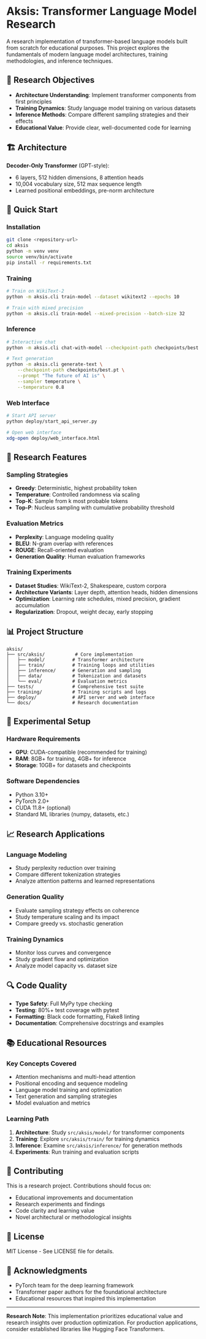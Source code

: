 # Aksis: Transformer Language Model Research

A research implementation of transformer-based language models built from scratch for educational purposes. This project explores the fundamentals of modern language model architectures, training methodologies, and inference techniques.

## 🎯 Research Objectives

- **Architecture Understanding**: Implement transformer components from first principles
- **Training Dynamics**: Study language model training on various datasets
- **Inference Methods**: Compare different sampling strategies and their effects
- **Educational Value**: Provide clear, well-documented code for learning

## 🏗️ Architecture

**Decoder-Only Transformer** (GPT-style):
- 6 layers, 512 hidden dimensions, 8 attention heads
- 10,004 vocabulary size, 512 max sequence length
- Learned positional embeddings, pre-norm architecture

## 🚀 Quick Start

### Installation
```bash
git clone <repository-url>
cd aksis
python -m venv venv
source venv/bin/activate
pip install -r requirements.txt
```

### Training
```bash
# Train on WikiText-2
python -m aksis.cli train-model --dataset wikitext2 --epochs 10

# Train with mixed precision
python -m aksis.cli train-model --mixed-precision --batch-size 32
```

### Inference
```bash
# Interactive chat
python -m aksis.cli chat-with-model --checkpoint-path checkpoints/best.pt

# Text generation
python -m aksis.cli generate-text \
    --checkpoint-path checkpoints/best.pt \
    --prompt "The future of AI is" \
    --sampler temperature \
    --temperature 0.8
```

### Web Interface
```bash
# Start API server
python deploy/start_api_server.py

# Open web interface
xdg-open deploy/web_interface.html
```

## 🔬 Research Features

### Sampling Strategies
- **Greedy**: Deterministic, highest probability token
- **Temperature**: Controlled randomness via scaling
- **Top-K**: Sample from k most probable tokens
- **Top-P**: Nucleus sampling with cumulative probability threshold

### Evaluation Metrics
- **Perplexity**: Language modeling quality
- **BLEU**: N-gram overlap with references
- **ROUGE**: Recall-oriented evaluation
- **Generation Quality**: Human evaluation frameworks

### Training Experiments
- **Dataset Studies**: WikiText-2, Shakespeare, custom corpora
- **Architecture Variants**: Layer depth, attention heads, hidden dimensions
- **Optimization**: Learning rate schedules, mixed precision, gradient accumulation
- **Regularization**: Dropout, weight decay, early stopping

## 📊 Project Structure

```
aksis/
├── src/aksis/           # Core implementation
│   ├── model/          # Transformer architecture
│   ├── train/          # Training loops and utilities
│   ├── inference/      # Generation and sampling
│   ├── data/           # Tokenization and datasets
│   └── eval/           # Evaluation metrics
├── tests/              # Comprehensive test suite
├── training/           # Training scripts and logs
├── deploy/             # API server and web interface
└── docs/               # Research documentation
```

## 🧪 Experimental Setup

### Hardware Requirements
- **GPU**: CUDA-compatible (recommended for training)
- **RAM**: 8GB+ for training, 4GB+ for inference
- **Storage**: 10GB+ for datasets and checkpoints

### Software Dependencies
- Python 3.10+
- PyTorch 2.0+
- CUDA 11.8+ (optional)
- Standard ML libraries (numpy, datasets, etc.)

## 📈 Research Applications

### Language Modeling
- Study perplexity reduction over training
- Compare different tokenization strategies
- Analyze attention patterns and learned representations

### Generation Quality
- Evaluate sampling strategy effects on coherence
- Study temperature scaling and its impact
- Compare greedy vs. stochastic generation

### Training Dynamics
- Monitor loss curves and convergence
- Study gradient flow and optimization
- Analyze model capacity vs. dataset size

## 🔍 Code Quality

- **Type Safety**: Full MyPy type checking
- **Testing**: 80%+ test coverage with pytest
- **Formatting**: Black code formatting, Flake8 linting
- **Documentation**: Comprehensive docstrings and examples

## 📚 Educational Resources

### Key Concepts Covered
- Attention mechanisms and multi-head attention
- Positional encoding and sequence modeling
- Language model training and optimization
- Text generation and sampling strategies
- Model evaluation and metrics

### Learning Path
1. **Architecture**: Study `src/aksis/model/` for transformer components
2. **Training**: Explore `src/aksis/train/` for training dynamics
3. **Inference**: Examine `src/aksis/inference/` for generation methods
4. **Experiments**: Run training and evaluation scripts

## 🤝 Contributing

This is a research project. Contributions should focus on:
- Educational improvements and documentation
- Research experiments and findings
- Code clarity and learning value
- Novel architectural or methodological insights

## 📄 License

MIT License - See LICENSE file for details.

## 🙏 Acknowledgments

- PyTorch team for the deep learning framework
- Transformer paper authors for the foundational architecture
- Educational resources that inspired this implementation

---

**Research Note**: This implementation prioritizes educational value and research insights over production optimization. For production applications, consider established libraries like Hugging Face Transformers.
